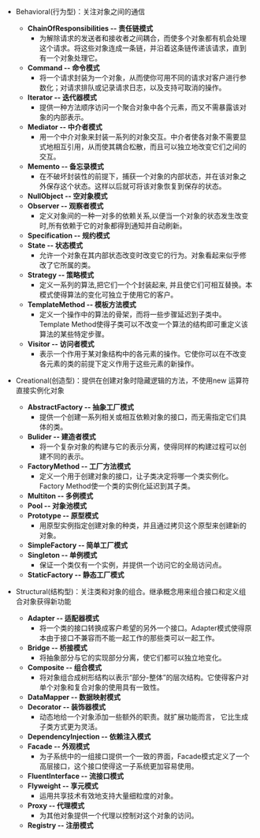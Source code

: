 * Behavioral(行为型)：关注对象之间的通信
	* **ChainOfResponsibilities -- 责任链模式**
		* 为解除请求的发送者和接收者之间耦合，而使多个对象都有机会处理这个请求。将这些对象连成一条链，并沿着这条链传递该请求，直到有一个对象处理它。
	* **Command -- 命令模式**
		* 将一个请求封装为一个对象，从而使你可用不同的请求对客户进行参数化；对请求排队或记录请求日志，以及支持可取消的操作。
	* **Iterator -- 迭代器模式**
		* 提供一种方法顺序访问一个聚合对象中各个元素，而又不需暴露该对象的内部表示。
	* **Mediator -- 中介者模式**
		* 用一个中介对象来封装一系列的对象交互。中介者使各对象不需要显式地相互引用，从而使其耦合松散，而且可以独立地改变它们之间的交互。
	* **Memento -- 备忘录模式**
		* 在不破坏封装性的前提下，捕获一个对象的内部状态，并在该对象之外保存这个状态。这样以后就可将该对象恢复到保存的状态。
	* **NullObject -- 空对象模式**
	* **Observer -- 观察者模式**
		* 定义对象间的一种一对多的依赖关系,以便当一个对象的状态发生改变时,所有依赖于它的对象都得到通知并自动刷新。
	* **Specification -- 规约模式**
	* **State -- 状态模式**
		* 允许一个对象在其内部状态改变时改变它的行为。对象看起来似乎修改了它所属的类。
	* **Strategy -- 策略模式**
		* 定义一系列的算法,把它们一个个封装起来, 并且使它们可相互替换。本模式使得算法的变化可独立于使用它的客户。
	* **TemplateMethod -- 模板方法模式**
		* 定义一个操作中的算法的骨架，而将一些步骤延迟到子类中。Template Method使得子类可以不改变一个算法的结构即可重定义该算法的某些特定步骤。
	* **Visitor -- 访问者模式**
		* 表示一个作用于某对象结构中的各元素的操作。它使你可以在不改变各元素的类的前提下定义作用于这些元素的新操作。

* Creational(创造型)：提供在创建对象时隐藏逻辑的方法，不使用new 运算符直接实例化对象
	* **AbstractFactory -- 抽象工厂模式**
		* 提供一个创建一系列相关或相互依赖对象的接口，而无需指定它们具体的类。
	* **Bulider -- 建造者模式**
		* 将一个复杂对象的构建与它的表示分离，使得同样的构建过程可以创建不同的表示。
	* **FactoryMethod -- 工厂方法模式**
		* 定义一个用于创建对象的接口，让子类决定将哪一个类实例化。Factory Method使一个类的实例化延迟到其子类。
	* **Multiton -- 多例模式**
	* **Pool -- 对象池模式**
	* **Prototype -- 原型模式**
		* 用原型实例指定创建对象的种类，并且通过拷贝这个原型来创建新的对象。
	* **SimpleFactory -- 简单工厂模式**
	* **Singleton -- 单例模式**
		* 保证一个类仅有一个实例，并提供一个访问它的全局访问点。
	* **StaticFactory -- 静态工厂模式**

* Structural(结构型)：关注类和对象的组合。继承概念用来组合接口和定义组合对象获得新功能
	* **Adapter -- 适配器模式**
		* 将一个类的接口转换成客户希望的另外一个接口。Adapter模式使得原本由于接口不兼容而不能一起工作的那些类可以一起工作。
	* **Bridge -- 桥接模式**
		* 将抽象部分与它的实现部分分离，使它们都可以独立地变化。
	* **Composite -- 组合模式**
		* 将对象组合成树形结构以表示“部分-整体”的层次结构。它使得客户对单个对象和复合对象的使用具有一致性。
	* **DataMapper -- 数据映射模式**
	* **Decorator -- 装饰器模式**
		* 动态地给一个对象添加一些额外的职责。就扩展功能而言， 它比生成子类方式更为灵活。
	* **DependencyInjection -- 依赖注入模式**
	* **Facade -- 外观模式**
		* 为子系统中的一组接口提供一个一致的界面，Facade模式定义了一个高层接口，这个接口使得这一子系统更加容易使用。
	* **FluentInterface -- 流接口模式**
	* **Flyweight -- 享元模式**
		* 运用共享技术有效地支持大量细粒度的对象。
	* **Proxy -- 代理模式**
		* 为其他对象提供一个代理以控制对这个对象的访问。
	* **Registry -- 注册模式**